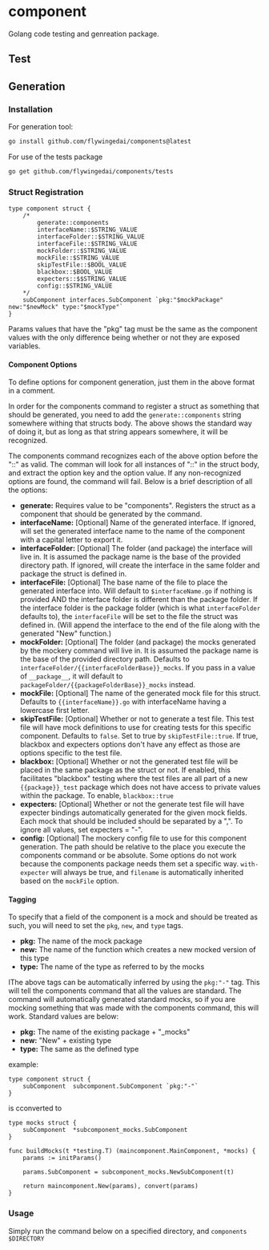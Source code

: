 # component
Golang code testing and genreation package. 

## Test

## Generation

### Installation

For generation tool:
```sh
go install github.com/flywingedai/components@latest
```

For use of the tests package
```sh
go get github.com/flywingedai/components/tests
```

### Struct Registration
```golang
type component struct {
    /* 
        generate::components
        interfaceName::$STRING_VALUE
        interfaceFolder::$STRING_VALUE
        interfaceFile::$STRING_VALUE
        mockFolder::$STRING_VALUE
        mockFile::$STRING_VALUE
        skipTestFile::$BOOL_VALUE
        blackbox::$BOOL_VALUE
        expecters::$$STRING_VALUE
        config::$STRING_VALUE
    */
    subComponent interfaces.SubComponent `pkg:"$mockPackage" new:"$newMock" type:"$mockType"`
}
```

Params values that have the "pkg" tag must be the same as the component values
with the only difference being whether or not they are exposed variables.

#### Component Options
To define options for component generation, just them in the above format in a
comment.

In order for the components command to register a struct as something that
should be generated, you need to add the `generate::components` string somewhere
withing that structs body. The above shows the standard way of doing it, but as
long as that string appears somewhere, it will be recognized.

The components command recognizes each of the above option before the "::" as
valid. The comman will look for all instances of "::" in the struct body, and
extract the option key and the option value. If any non-recognized options are
found, the command will fail. Below is a brief description of all the options:

- **generate:** Requires value to be "components". Registers the struct as a
component that should be generated by the command.
- **interfaceName:** [Optional] Name of the generated interface. If ignored,
will set the generated interface name to the name of the component with a
capital letter to export it.
- **interfaceFolder:** [Optional] The folder (and package) the interface will
live in. It is assumed the package name is the base of the provided directory
path. If ignored, will create the interface in the same folder and package the
struct is defined in.
- **interfaceFile:** [Optional] The base name of the file to place the generated
interface into. Will default to `$interfaceName.go` if nothing is provided AND the
interface folder is different than the package folder. If the interface folder
is the package folder (which is what `interfaceFolder` defaults to), the
`interfaceFile` will be set to the file the struct was defined in. (Will append
the interface to the end of the file along with the generated "New" function.)
- **mockFolder:** [Optional] The folder (and package) the mocks generated by
the mockery command will live in. It is assumed the package name is the base of
the provided directory path. Defaults to
`interfaceFolder/{{interfaceFolderBase}}_mocks`. If you pass in a value of
`__package__`, it will default to `packageFolder/{{packageFolderBase}}_mocks`
instead.
- **mockFile:** [Optional] The name of the generated mock file for this struct.
Defaults to `{{interfaceName}}.go` with interfaceName having a lowercase first
letter.
- **skipTestFile:** [Optional] Whether or not to generate a test file. This test
file will have mock definitions to use for creating tests for this specific
component. Defaults to `false`. Set to true by `skipTestFile::true`. If true,
blackbox and expecters options don't have any effect as those are options
specific to the test file.
- **blackbox:** [Optional] Whether or not the generated test file will be placed
in the same package as the struct or not. If enabled, this facilitates 
"blackbox" testing where the test files are all part of a new `{{package}}_test`
package which does not have access to private values within the package. To
enable, `blackbox::true`
- **expecters:** [Optional] Whether or not the generate test file will have
expecter bindings automatically generated for the given mock fields. Each mock
that should be included should be separated by a ",". To ignore all values, set
expecters = "-".
- **config:** [Optional] The mockery config file to use for this component
generation. The path should be relative to the place you execute the components
command or be absolute. Some options do not work because the components package
needs them set a specific way. `with-expecter` will always be true, and
`filename` is automatically inherited based on the `mockFile` option.

#### Tagging
To specify that a field of the component is a mock and should be treated as
such, you will need to set the `pkg`, `new`, and `type` tags.

- **pkg:** The name of the mock package
- **new:** The name of the function which creates a new mocked version of this type
- **type:** The name of the type as referred to by the mocks

IThe above tags can be automatically inferred by using the `pkg:"-"` tag. This
will tell the components command that all the values are standard. The command
will automatically generated standard mocks, so if you are mocking something
that was made with the components command, this will work. Standard values are
below:

- **pkg:** The name of the existing package + "_mocks"
- **new:** "New" + existing type
- **type:** The same as the defined type

example:
```golang
type component struct {
    subComponent  subcomponent.SubComponent `pkg:"-"`
}
```

is cconverted to

```golang
type mocks struct {
    subComponent  *subcomponent_mocks.SubComponent
}

func buildMocks(t *testing.T) (maincomponent.MainComponent, *mocks) {
	params := initParams()

	params.SubComponent = subcomponent_mocks.NewSubComponent(t)

	return maincomponent.New(params), convert(params)
}
```

### Usage

Simply run the command below on a specified directory, and
`components $DIRECTORY`
